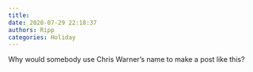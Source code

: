 ```yaml
---
title: 
date: 2020-07-29 22:18:37
authors: Ripp
categories: Holiday
---
```


 Why would somebody use Chris Warner’s name to make a post like this?